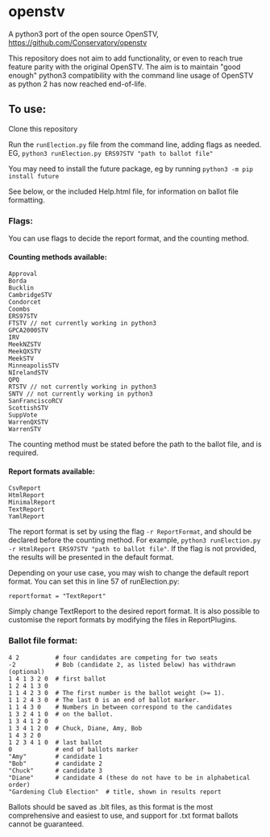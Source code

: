 # openstv
A python3 port of the open source OpenSTV, https://github.com/Conservatory/openstv

This repository does not aim to add functionality, or even to reach true feature parity with the original OpenSTV. The aim is to maintain "good enough" python3 compatibility with the command line usage of OpenSTV as python 2 has now reached end-of-life.

## To use:

Clone this repository

Run the `runElection.py` file from the command line, adding flags as needed. EG, `python3 runElection.py ERS97STV "path to ballot file"`

You may need to install the future package, eg by running `python3 -m pip install future`

See below, or the included Help.html file, for information on ballot file formatting.

### Flags:

You can use flags to decide the report format, and the counting method.

#### Counting methods available:

    Approval
    Borda
    Bucklin
    CambridgeSTV
    Condorcet
    Coombs
    ERS97STV
    FTSTV // not currently working in python3
    GPCA2000STV
    IRV
    MeekNZSTV
    MeekQXSTV
    MeekSTV
    MinneapolisSTV
    NIrelandSTV
    QPQ
    RTSTV // not currently working in python3
    SNTV // not currently working in python3
    SanFranciscoRCV
    ScottishSTV
    SuppVote
    WarrenQXSTV
    WarrenSTV
    
The counting method must be stated before the path to the ballot file, and is required.
    
#### Report formats available:

    CsvReport
    HtmlReport
    MinimalReport
    TextReport
    YamlReport
    
The report format is set by using the flag `-r ReportFormat`, and should be declared before the counting method. For example, `python3 runElection.py -r HtmlReport ERS97STV "path to ballot file"`. If the flag is not provided, the results will be presented in the default format.
    
Depending on your use case, you may wish to change the default report format. You can set this in line 57 of runElection.py:

`reportformat = "TextReport"`

Simply change TextReport to the desired report format. It is also possible to customise the report formats by modifying the files in ReportPlugins.

### Ballot file format:

    4 2          # four candidates are competing for two seats
    -2           # Bob (candidate 2, as listed below) has withdrawn (optional)
    1 4 1 3 2 0  # first ballot
    1 2 4 1 3 0
    1 1 4 2 3 0  # The first number is the ballot weight (>= 1).
    1 1 2 4 3 0  # The last 0 is an end of ballot marker.
    1 1 4 3 0    # Numbers in between correspond to the candidates
    1 3 2 4 1 0  # on the ballot.
    1 3 4 1 2 0
    1 3 4 1 2 0  # Chuck, Diane, Amy, Bob
    1 4 3 2 0
    1 2 3 4 1 0  # last ballot
    0            # end of ballots marker
    "Amy"        # candidate 1
    "Bob"        # candidate 2
    "Chuck"      # candidate 3
    "Diane"      # candidate 4 (these do not have to be in alphabetical order)
    "Gardening Club Election"  # title, shown in results report
    
Ballots should be saved as .blt files, as this format is the most comprehensive and easiest to use, and support for .txt format ballots cannot be guaranteed. 
